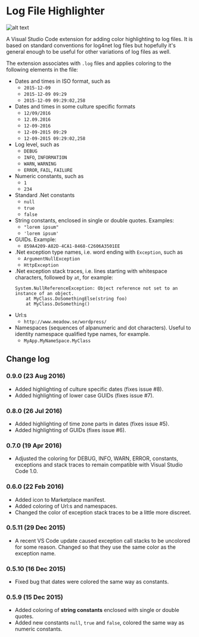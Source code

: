 # Log File Highlighter

![alt text][sample]

A Visual Studio Code extension for adding color highlighting to log files. It is based on standard conventions for log4net log files but hopefully it's general enough to be useful for other variations of log files as well. 

The extension associates with `.log` files and applies coloring to the following elements in the file:

* Dates and times in ISO format, such as
	* `2015-12-09`
	* `2015-12-09 09:29`
	* `2015-12-09 09:29:02,258`
* Dates and times in some culture specific formats
	* `12/09/2016`
	* `12.09.2016`
	* `12-09-2016`
	* `12-09-2015 09:29`
	* `12-09-2015 09:29:02,258`
* Log level, such as
	* `DEBUG`
	* `INFO`, `INFORMATION`
	* `WARN`, `WARNING`
	* `ERROR`, `FAIL`, `FAILURE`
* Numeric constants, such as
	* `1`
	* `234`
* Standard .Net constants
	* `null`
	* `true`
	* `false`
* String constants, enclosed in single or double quotes. Examples:
	* `"lorem ipsum"`
	* `'lorem ipsum'`
* GUIDs. Example:
	* `859A4209-A82D-4CA1-8468-C2606A3501EE`
* .Net exception type names, i.e. word ending with `Exception`, such as
	* `ArgumentNullException`
	* `HttpException`
* .Net exception stack traces, i.e. lines starting with whitespace characters, followed by `at`, for example:
	```
	System.NullReferenceException: Object reference not set to an instance of an object.
		at MyClass.DoSomethingElse(string foo)
		at MyClass.DoSomething()
	```
* Url:s
	* `http://www.meadow.se/wordpress/`
* Namespaces (sequences of alpanumeric and dot characters). Useful to identity namespace qualified type names, for example.
	* `MyApp.MyNameSpace.MyClass`


## Change log

### 0.9.0 (23 Aug 2016)

* Added highlighting of culture specific dates (fixes issue #8).
* Added highlighting of lower case GUIDs (fixes issue #7).

### 0.8.0 (26 Jul 2016)

* Added highlighting of time zone parts in dates (fixes issue #5).
* Added highlighting of GUIDs (fixes issue #6).

### 0.7.0 (19 Apr 2016)

* Adjusted the coloring for DEBUG, INFO, WARN, ERROR, constants, exceptions and stack traces to remain compatible with Visual Studio Code 1.0.

### 0.6.0 (22 Feb 2016)

* Added icon to Marketplace manifest.
* Added coloring of Url:s and namespaces.
* Changed the color of exception stack traces to be a little more discreet. 

### 0.5.11 (29 Dec 2015)

* A recent VS Code update caused exception call stacks to be uncolored for some reason. Changed so that they use the same color as the exception name.

### 0.5.10 (16 Dec 2015)

* Fixed bug that dates were colored the same way as constants.

### 0.5.9 (15 Dec 2015)

* Added coloring of **string constants** enclosed with single or double quotes.
* Added new constants `null`, `true` and `false`, colored the same way as numeric constants.


[sample]: https://raw.githubusercontent.com/emilast/vscode-logfile-highlighter/master/content/sample.png